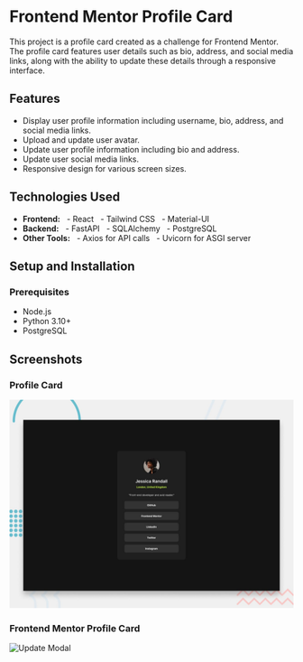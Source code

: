# Frontend Mentor Profile Card

This project is a profile card created as a challenge for Frontend Mentor. The profile card features user details such as bio, address, and social media links, along with the ability to update these details through a responsive interface.

## Features

- Display user profile information including username, bio, address, and social media links.
- Upload and update user avatar.
- Update user profile information including bio and address.
- Update user social media links.
- Responsive design for various screen sizes.

## Technologies Used

- **Frontend:**
  - React
  - Tailwind CSS
  - Material-UI
- **Backend:**
  - FastAPI
  - SQLAlchemy
  - PostgreSQL
- **Other Tools:**
  - Axios for API calls
  - Uvicorn for ASGI server

## Setup and Installation

### Prerequisites

- Node.js
- Python 3.10+
- PostgreSQL

## Screenshots

### Profile Card
![Profile Card](https://github.com/Eddieayala9965/Frontend-Mentor-Profile-Card/blob/3da318a90daa5021ea114da67756c102877bdad1/Frontend/src/images/OG-Profile-Card.jpg)

### Frontend Mentor Profile Card
![Update Modal]([./assets/OG-Profile-Card.jpg](https://github.com/Eddieayala9965/Frontend-Mentor-Profile-Card/blob/f9f9b93ccacb374d9dd09212134039f41cd3763a/Frontend/src/images/OG-Profile-Card.jpg))
